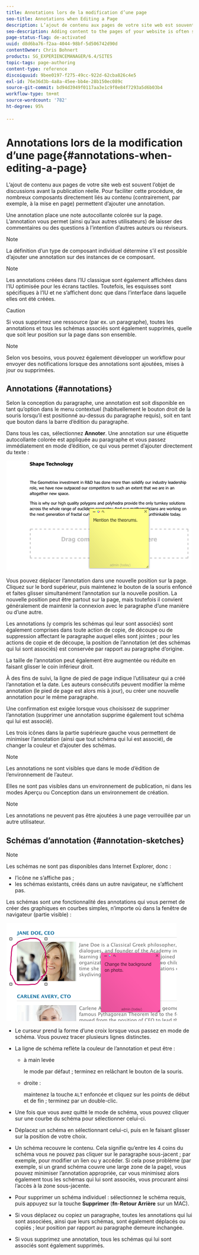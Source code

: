 ```yaml
---
title: Annotations lors de la modification d’une page
seo-title: Annotations when Editing a Page
description: L’ajout de contenu aux pages de votre site web est souvent l’objet de discussions avant la publication réelle. Pour faciliter cette procédure, de nombreux composants directement liés au contenu permettent d’ajouter une annotation.
seo-description: Adding content to the pages of your website is often subject to discussions prior to it actually being published. To aid this, many components directly related to content allow you to add an annotation.
page-status-flag: de-activated
uuid: d8d6ba76-f2aa-4044-98bf-5d506742d90d
contentOwner: Chris Bohnert
products: SG_EXPERIENCEMANAGER/6.4/SITES
topic-tags: page-authoring
content-type: reference
discoiquuid: 9bee0197-f275-49cc-922d-62cba826c4e5
exl-id: 76e36d3b-4a8a-45ee-bb4e-28b150ec089c
source-git-commit: bd94d3949f0117aa3e1c9f0e84f7293a5d6b03b4
workflow-type: tm+mt
source-wordcount: '782'
ht-degree: 95%

---
```


# Annotations lors de la modification d’une page{#annotations-when-editing-a-page}

L’ajout de contenu aux pages de votre site web est souvent l’objet de discussions avant la publication réelle. Pour faciliter cette procédure, de nombreux composants directement liés au contenu (contrairement, par exemple, à la mise en page) permettent d’ajouter une annotation.

Une annotation place une note autocollante colorée sur la page. L’annotation vous permet (ainsi qu’aux autres utilisateurs) de laisser des commentaires ou des questions à l’intention d’autres auteurs ou réviseurs.

>[!NOTE]
>
>La définition d’un type de composant individuel détermine s’il est possible d’ajouter une annotation sur des instances de ce composant.

>[!NOTE]
>
>Les annotations créées dans l’IU classique sont également affichées dans l’IU optimisée pour les écrans tactiles. Toutefois, les esquisses sont spécifiques à l’IU et ne s’affichent donc que dans l’interface dans laquelle elles ont été créées.

>[!CAUTION]
>
>Si vous supprimez une ressource (par ex. un paragraphe), toutes les annotations et tous les schémas associés sont également supprimés, quelle que soit leur position sur la page dans son ensemble.

>[!NOTE]
>
>Selon vos besoins, vous pouvez également développer un workflow pour envoyer des notifications lorsque des annotations sont ajoutées, mises à jour ou supprimées.

## Annotations {#annotations}

Selon la conception du paragraphe, une annotation est soit disponible en tant qu’option dans le menu contextuel (habituellement le bouton droit de la souris lorsqu’il est positionné au-dessus du paragraphe requis), soit en tant que bouton dans la barre d’édition du paragraphe.

Dans tous les cas, sélectionnez **Annoter**. Une annotation sur une étiquette autocollante colorée est appliquée au paragraphe et vous passez immédiatement en mode d’édition, ce qui vous permet d’ajouter directement du texte :

![chlimage_1-137](assets/chlimage_1-137.png)

Vous pouvez déplacer l’annotation dans une nouvelle position sur la page. Cliquez sur le bord supérieur, puis maintenez le bouton de la souris enfoncé et faites glisser simultanément l’annotation sur la nouvelle position. La nouvelle position peut être partout sur la page, mais toutefois il convient généralement de maintenir la connexion avec le paragraphe d’une manière ou d’une autre.

Les annotations (y compris les schémas qui leur sont associés) sont également comprises dans toute action de copie, de découpe ou de suppression affectant le paragraphe auquel elles sont jointes ; pour les actions de copie et de découpe, la position de l’annotation (et des schémas qui lui sont associés) est conservée par rapport au paragraphe d’origine.

La taille de l’annotation peut également être augmentée ou réduite en faisant glisser le coin inférieur droit.

À des fins de suivi, la ligne de pied de page indique l’utilisateur qui a créé l’annotation et la date. Les auteurs consécutifs peuvent modifier la même annotation (le pied de page est alors mis à jour), ou créer une nouvelle annotation pour le même paragraphe.

Une confirmation est exigée lorsque vous choisissez de supprimer l’annotation (supprimer une annotation supprime également tout schéma qui lui est associé).

Les trois icônes dans la partie supérieure gauche vous permettent de minimiser l’annotation (ainsi que tout schéma qui lui est associé), de changer la couleur et d’ajouter des schémas.

>[!NOTE]
>
>Les annotations ne sont visibles que dans le mode d’édition de l’environnement de l’auteur.
>
>Elles ne sont pas visibles dans un environnement de publication, ni dans les modes Aperçu ou Conception dans un environnement de création.

>[!NOTE]
>
>Les annotations ne peuvent pas être ajoutées à une page verrouillée par un autre utilisateur.


## Schémas d’annotation {#annotation-sketches}

>[!NOTE]
>
>Les schémas ne sont pas disponibles dans Internet Explorer, donc :
>
>* l’icône ne s’affiche pas ;
>* les schémas existants, créés dans un autre navigateur, ne s’affichent pas.

>


Les schémas sont une fonctionnalité des annotations qui vous permet de créer des graphiques en courbes simples, n’importe où dans la fenêtre de navigateur (partie visible) :

![chlimage_1-138](assets/chlimage_1-138.png)

* Le curseur prend la forme d’une croix lorsque vous passez en mode de schéma. Vous pouvez tracer plusieurs lignes distinctes.
* La ligne de schéma reflète la couleur de l’annotation et peut être :

   * à main levée

      le mode par défaut ; terminez en relâchant le bouton de la souris.

   * droite :

      maintenez la touche `ALT` enfoncée et cliquez sur les points de début et de fin ; terminez par un double-clic.

* Une fois que vous avez quitté le mode de schéma, vous pouvez cliquer sur une courbe du schéma pour sélectionner celui-ci.
* Déplacez un schéma en sélectionnant celui-ci, puis en le faisant glisser sur la position de votre choix.
* Un schéma recouvre le contenu. Cela signifie qu’entre les 4 coins du schéma vous ne pouvez pas cliquer sur le paragraphe sous-jacent ; par exemple, pour modifier un lien ou y accéder. Si cela pose problème (par exemple, si un grand schéma couvre une large zone de la page), vous pouvez minimiser l’annotation appropriée, car vous minimisez alors également tous les schémas qui lui sont associés, vous procurant ainsi l’accès à la zone sous-jacente.
* Pour supprimer un schéma individuel : sélectionnez le schéma requis, puis appuyez sur la touche **Supprimer** (**fn**-**Retour Arrière** sur un MAC).

* Si vous déplacez ou copiez un paragraphe, toutes les annotations qui lui sont associées, ainsi que leurs schémas, sont également déplacés ou copiés ; leur position par rapport au paragraphe demeure inchangée.
* Si vous supprimez une annotation, tous les schémas qui lui sont associés sont également supprimés.
